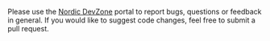 Please use the [Nordic DevZone](https://devzone.nordicsemi.com) portal to report bugs, questions or feedback in general. If you would like to suggest code changes, feel free to submit a pull request.
